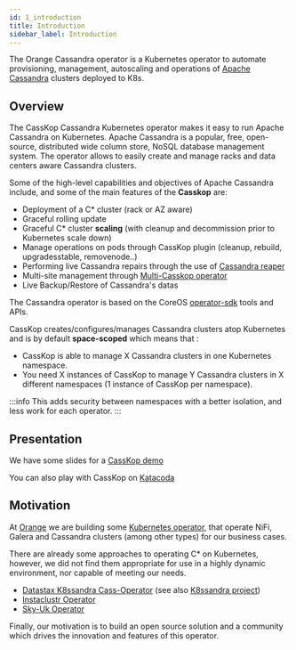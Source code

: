 ```yaml
---
id: 1_introduction
title: Introduction
sidebar_label: Introduction
---
```


The Orange Cassandra operator is a Kubernetes operator to automate provisioning, management, autoscaling and operations of [Apache Cassandra](http://cassandra.apache.org/) clusters deployed to K8s.

## Overview

The CassKop Cassandra Kubernetes operator makes it easy to run Apache Cassandra on Kubernetes. Apache Cassandra is a popular, 
free, open-source, distributed wide column store, NoSQL database management system. 
The operator allows to easily create and manage racks and data centers aware Cassandra clusters.

Some of the high-level capabilities and objectives of Apache Cassandra include, and some of the main features of the **Casskop** are:

- Deployment of a C* cluster (rack or AZ aware)
- Graceful rolling update
- Graceful C* cluster **scaling** (with cleanup and decommission prior to Kubernetes scale down)
- Manage operations on pods through CassKop plugin (cleanup, rebuild, upgradesstable, removenode..)
- Performing live Cassandra repairs through the use of [Cassandra reaper](http://cassandra-reaper.io/)
- Multi-site management through [Multi-Casskop operator](https://github.com/cscetbon/casskop/tree/master/multi-casskop)
- Live Backup/Restore of Cassandra's datas

The Cassandra operator is based on the CoreOS
[operator-sdk](https://github.com/operator-framework/operator-sdk) tools and APIs.


CassKop creates/configures/manages Cassandra clusters atop Kubernetes and is by default **space-scoped** which means
that :
- CassKop is able to manage X Cassandra clusters in one Kubernetes namespace.
- You need X instances of CassKop to manage Y Cassandra clusters in X different namespaces (1 instance of CassKop
  per namespace).

:::info
This adds security between namespaces with a better isolation, and less work for each operator.
:::

## Presentation

We have some slides for a [CassKop demo](https://cscetbon.github.io/casskop/slides/index.html?slides=Slides-CassKop-demo.md#1)

You can also play with CassKop on [Katacoda](https://www.katacoda.com/orange)

## Motivation

At [Orange](https://opensource.orange.com/fr/accueil/) we are building some [Kubernetes operator](https://github.com/cscetbon?utf8=%E2%9C%93&q=operator&type=&language=), that operate NiFi, Galera and Cassandra clusters (among other types) for our business cases.

There are already some approaches to operating C* on Kubernetes, however, we did not find them appropriate for use in a highly dynamic environment, nor capable of meeting our needs.

- [Datastax K8ssandra Cass-Operator](https://github.com/k8ssandra/cass-operator) (see also [K8ssandra project](https://k8ssandra.io))
- [Instaclustr Operator](https://github.com/instaclustr/cassandra-operator)
- [Sky-Uk Operator](https://github.com/sky-uk/cassandra-operator)

Finally, our motivation is to build an open source solution and a community which drives the innovation and features of this operator.
